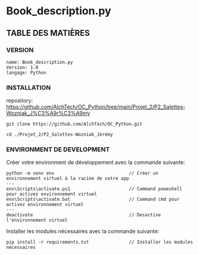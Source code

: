# Book_description.py

## TABLE DES MATIÈRES

### VERSION

```TEXTE
name: Book_description.py
Version: 1.0
langage: Python
```

### INSTALLATION

repository: https://github.com/AlchTech/OC_Python/tree/main/Projet_2/P2_Salettes-Wozniak_J%C3%A9r%C3%A9my

```code
git clone https://github.com/AlchTech/OC_Python.git

cd ./Projet_2/P2_Salettes-Wozniak_Jérémy
```

### ENVIRONMENT DE DEVELOPMENT

Créer votre environment de développement avec la commande suivante:

```code
python -m venv env                            // Créer un environnement virtuel à la racine de votre app
---
env\Scripts\activate.ps1                      // Command poweshell pour activez environnement virtuel
env\Scripts\activate.bat                      // Command cmd pour activez environnement virtuel
---
deactivate                                    // Desactive l'environnement virtuel
```

Installer les modules nécessaires avec la commande suivante:

```code
pip install -r requirements.txt               // Installer les modules nécessaires
```
